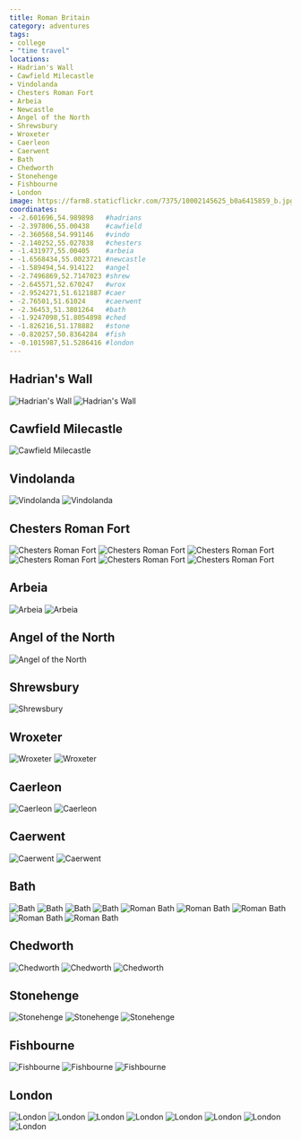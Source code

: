 ```yaml
---
title: Roman Britain
category: adventures
tags:
- college
- "time travel"
locations:
- Hadrian's Wall
- Cawfield Milecastle
- Vindolanda
- Chesters Roman Fort
- Arbeia
- Newcastle
- Angel of the North
- Shrewsbury
- Wroxeter
- Caerleon
- Caerwent
- Bath
- Chedworth
- Stonehenge
- Fishbourne
- London
image: https://farm8.staticflickr.com/7375/10002145625_b0a6415859_b.jpg
coordinates:
- -2.601696,54.989898   #hadrians
- -2.397806,55.00438    #cawfield
- -2.360568,54.991146   #vindo
- -2.140252,55.027838   #chesters
- -1.431977,55.00405    #arbeia
- -1.6568434,55.0023721 #newcastle
- -1.589494,54.914122   #angel
- -2.7496869,52.7147023 #shrew
- -2.645571,52.670247   #wrox
- -2.9524271,51.6121887 #caer
- -2.76501,51.61024     #caerwent
- -2.36453,51.3801264   #bath
- -1.9247098,51.8054898 #ched
- -1.826216,51.178882   #stone
- -0.820257,50.8364284  #fish
- -0.1015987,51.5286416 #london
---
```


## Hadrian's Wall

<div class="photos">
<img src="https://farm8.staticflickr.com/7375/10002145625_b0a6415859_b.jpg" class="img-half" alt="Hadrian&#x27;s Wall">
<img src="https://farm3.staticflickr.com/2889/10002243176_2d2471ecb1_b.jpg" class="img-half" alt="Hadrian&#x27;s Wall">
</div>

## Cawfield Milecastle

<div class="photos">
<img src="https://farm6.staticflickr.com/5342/10002255425_afd849b1e3_b.jpg"  alt="Cawfield Milecastle">
</div>

## Vindolanda

<div class="photos">
<img src="https://farm6.staticflickr.com/5529/10002440793_6696981d33_b.jpg" class="img-half" alt="Vindolanda">
<img src="https://farm8.staticflickr.com/7456/10002387806_8051208792_b.jpg" class="img-half" alt="Vindolanda">
</div>

## Chesters Roman Fort

<div class="photos">

<img src="https://farm8.staticflickr.com/7446/10002559963_a4b0166f13_b.jpg" class="img-half" alt="Chesters Roman Fort">
<img src="https://farm6.staticflickr.com/5345/10002440654_b93aa58ebf_b.jpg" class="img-half" alt="Chesters Roman Fort">
<img src="https://farm3.staticflickr.com/2894/10002464815_bdb3a6fd4d_b.jpg" class="img-half" alt="Chesters Roman Fort">
<img src="https://farm3.staticflickr.com/2806/10002500025_29de21abea_b.jpg" class="img-half" alt="Chesters Roman Fort">
<img src="https://farm6.staticflickr.com/5350/10002479694_c48a7e21f8_b.jpg" class="img-half" alt="Chesters Roman Fort">
<img src="https://farm4.staticflickr.com/3752/10002480554_9c6e0cb00e_b.jpg" class="img-half" alt="Chesters Roman Fort">
</div>

## Arbeia

<div class="photos">
<img src="https://farm6.staticflickr.com/5449/10002542114_6c50b8f618_b.jpg" class="img-half" alt="Arbeia">
<img src="https://farm6.staticflickr.com/5543/10002563955_cd003c4e63_b.jpg" class="img-half" alt="Arbeia">
</div>

## Angel of the North

<div class="photos">
<img src="https://farm6.staticflickr.com/5324/10005925183_0d5fdd6e86_b.jpg"  alt="Angel of the North">
</div>

## Shrewsbury

<div class="photos">
<img src="https://farm3.staticflickr.com/2843/10005877306_34ea8ee58e_b.jpg"  alt="Shrewsbury">
</div>

## Wroxeter

<div class="photos">
<img src="https://farm8.staticflickr.com/7399/10005826984_af11258c9d_b.jpg" class="img-half" alt="Wroxeter">
<img src="https://farm4.staticflickr.com/3718/10005900366_d19fcbe558_b.jpg" class="img-half" alt="Wroxeter">
</div>

## Caerleon

<div class="photos">
<img src="https://farm3.staticflickr.com/2810/10005840174_b787d93cb4_b.jpg" class="img-half" alt="Caerleon">
<img src="https://farm8.staticflickr.com/7436/10005845444_c207d2ae22_b.jpg" class="img-half" alt="Caerleon">
</div>

## Caerwent

<div class="photos">
<img src="https://farm3.staticflickr.com/2834/10006024993_6c057fd161_b.jpg" class="img-half" alt="Caerwent">
<img src="https://farm4.staticflickr.com/3758/10005934875_80c981de5b_b.jpg" class="img-half" alt="Caerwent">
</div>

## Bath

<div class="photos">
<img src="https://farm8.staticflickr.com/7328/10006068803_914156ea46_b.jpg" class="img-half" alt="Bath">
<img src="https://farm8.staticflickr.com/7368/10005967445_09fa141e3b_b.jpg" class="img-half" alt="Bath">
<img src="https://farm3.staticflickr.com/2836/10006023256_08e61baa30_b.jpg" class="img-half" alt="Bath">
<img src="https://farm8.staticflickr.com/7375/10006108003_04b148a993_b.jpg" class="img-half" alt="Bath">
<img src="https://farm3.staticflickr.com/2883/10006009575_f355f8e6db_b.jpg" class="img-tal" alt="Roman Bath">
<img src="https://farm6.staticflickr.com/5332/10006062226_613e97695c_b.jpg" class="img-wide" alt="Roman Bath">
<img src="https://farm6.staticflickr.com/5528/10005995804_66862b9689_b.jpg" class="img-wide" alt="Roman Bath">
<img src="https://farm4.staticflickr.com/3732/10006057684_ca22cf9de1_b.jpg" class="img-tall" alt="Roman Bath">
<img src="https://farm6.staticflickr.com/5347/10006255613_86b09fb645_b.jpg" alt="Roman Bath">
</div>

## Chedworth

<div class="photos">
<img src="https://farm3.staticflickr.com/2865/10006235386_02c44f53c1_b.jpg" class="img-thirds" alt="Chedworth">
<img src="https://farm4.staticflickr.com/3776/10006199274_bc5330d38f_b.jpg" class="img-thirds" alt="Chedworth">
<img src="https://farm8.staticflickr.com/7317/10006336823_db9f9c47bc_b.jpg" class="img-thirds" alt="Chedworth">
</div>

## Stonehenge

<div class="photos">
<img src="https://farm8.staticflickr.com/7332/10006286016_d4cc2a27c3_b.jpg" class="img-half" alt="Stonehenge">
<img src="https://farm6.staticflickr.com/5322/10006303536_03728f53ff_b.jpg" class="img-half" alt="Stonehenge">
<img src="https://farm4.staticflickr.com/3739/10006278285_4efa476432_b.jpg"  alt="Stonehenge">
</div>

## Fishbourne

<div class="photos">
<img src="https://farm3.staticflickr.com/2858/10006316715_32579efb54_b.jpg" class="img-tall" alt="Fishbourne">
<img src="https://farm8.staticflickr.com/7419/10006439663_c07fb0e550_b.jpg" class="img-wide" alt="Fishbourne">
<img src="https://farm6.staticflickr.com/5499/10006428563_b035f31b69_b.jpg"  alt="Fishbourne">
</div>

## London

<div class="photos">
<img src="https://farm3.staticflickr.com/2846/10006395456_f77961db07_b.jpg" class="img-half" alt="London">
<img src="https://farm8.staticflickr.com/7294/10006471763_201562a43a_b.jpg" class="img-half" alt="London">
<img src="https://farm3.staticflickr.com/2822/10006419776_121063092d_b.jpg" class="img-half" alt="London">
<img src="https://farm6.staticflickr.com/5349/10006360724_bb1aef402f_b.jpg" class="img-half" alt="London">
<img src="https://farm4.staticflickr.com/3805/10006570763_a82c053f46_b.jpg" class="img-wide" alt="London">
<img src="https://farm8.staticflickr.com/7401/10006450444_560f9d8a08_b.jpg" class="img-tall" alt="London">
<img src="https://farm9.staticflickr.com/8572/15997246314_a786d6c14b_z.jpg" alt="London">
<img src="https://farm9.staticflickr.com/8624/16618300851_52f1516997_c.jpg" alt="London">
</div>
